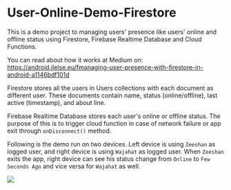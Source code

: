 # User-Online-Demo-Firestore
This is a demo project to managing users' presence like users' online and offline status using Firestore, Firebase Realtime Database and Cloud Functions.

You can read about how it works at Medium on: https://android.jlelse.eu/fmanaging-user-presence-with-firestore-in-android-a1146bdf101d

Firestore stores all the users in Users collections with each document as different user. These documents contain name, status (online/offline), last active (timestamp), and about line.

Firebase Realtime Database stores each user's online or offline status. The purpose of this is to trigger cloud function in case of network failure or app exit through `onDisconnect()` method.

Following is the demo run on two devices. Left device is using `Zeeshan` as logged user, and right device is using `Wajahat` as logged user. When `Zeeshan` exits the app, right device can see his status change from `Online` to `Few Seconds Ago` and vice versa for `Wajahat` as well.

![](https://github.com/wajahatkarim3/User-Online-Demo-Firestore/blob/master/demo.gif)
